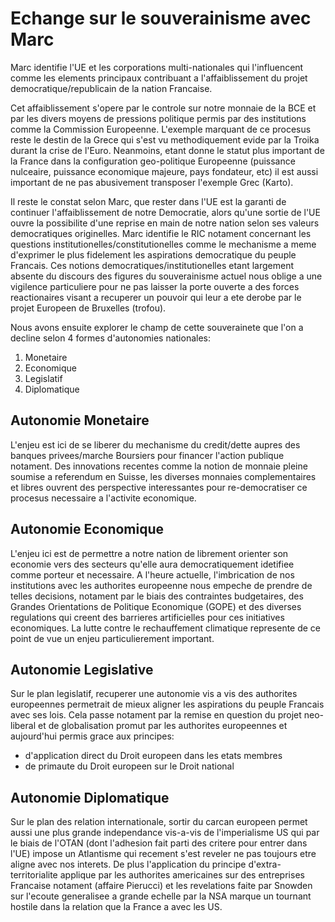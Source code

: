 # Echange sur le souverainisme avec Marc

Marc identifie l'UE et les corporations multi-nationales qui l'influencent comme les elements principaux contribuant a l'affaiblissement du projet democratique/republicain de la nation Francaise.

Cet affaiblissement s'opere par le controle sur notre monnaie de la BCE et par les divers moyens de pressions politique permis par des institutions comme la Commission Europeenne. L'exemple marquant de ce procesus reste le destin de la Grece qui s'est vu methodiquement evide par la Troika durant la crise de l'Euro. Neanmoins, etant donne le statut plus important de la France dans la configuration geo-politique Europeenne (puissance nulceaire, puissance economique majeure, pays fondateur, etc) il est aussi important de ne pas abusivement transposer l'exemple Grec (Karto). 

Il reste le constat selon Marc, que rester dans l'UE est la garanti de continuer l'affaiblissement de notre Democratie, alors qu'une sortie de l'UE ouvre la possibilite d'une reprise en main de notre nation selon ses valeurs democratiques originelles. Marc identifie le RIC notament concernant les questions institutionelles/constitutionelles comme le mechanisme a meme d'exprimer le plus fidelement les aspirations democratique du peuple Francais. Ces notions democratiques/institutionelles etant largement absente du discours des figures du souverainisme actuel nous oblige a une vigilence particuliere pour ne pas laisser la porte ouverte a des forces reactionaires visant a recuperer un pouvoir qui leur a ete derobe par le projet Europeen de Bruxelles (trofou).

Nous avons ensuite explorer le champ de cette souverainete que l'on a decline selon 4 formes d'autonomies nationales:

1. Monetaire
2. Economique
3. Legislatif
4. Diplomatique

## Autonomie Monetaire
L'enjeu est ici de se liberer du mechanisme du credit/dette aupres des banques privees/marche Boursiers pour financer l'action publique notament. Des innovations recentes comme la notion de monnaie pleine soumise a referendum en Suisse, les diverses monnaies complementaires et libres ouvrent des perspective interessantes pour re-democratiser ce procesus necessaire a l'activite economique.
## Autonomie Economique
L'enjeu ici est de permettre a notre nation de librement orienter son economie vers des secteurs qu'elle aura democratiquement idetifiee comme porteur et necessaire. A l'heure actuelle, l'imbrication de nos institutions avec les authorites europeenne nous empeche de prendre de telles decisions, notament par le biais des contraintes budgetaires, des Grandes Orientations de Politique Economique (GOPE) et des diverses regulations qui creent des barrieres artificielles pour ces initiatives economiques. La lutte contre le rechauffement climatique represente de ce point de vue un enjeu particulierement important.
## Autonomie Legislative 
Sur le plan legislatif, recuperer une autonomie vis a vis des authorites europeennes permetrait de mieux aligner les aspirations du peuple Francais avec ses lois. Cela passe notament par la remise en question du projet neo-liberal et de globalisation promut par les authorites europeennes et aujourd'hui permis grace aux principes: 
- d'application direct du Droit europeen dans les etats membres 
- de primaute du Droit europeen sur le Droit national

## Autonomie Diplomatique
Sur le plan des relation internationale, sortir du carcan europeen permet aussi une plus grande independance vis-a-vis de l'imperialisme US qui par le biais de l'OTAN (dont l'adhesion fait parti des critere pour entrer dans l'UE) impose un Atlantisme qui recement s'est reveler ne pas toujours etre aligne avec nos interets. De plus l'application du principe d'extra-territorialite applique par les authorites americaines sur des entreprises Francaise notament (affaire Pierucci) et les revelations faite par Snowden sur l'ecoute generalisee a grande echelle par la NSA marque un tournant hostile dans la relation que la France a avec les US.